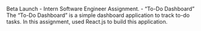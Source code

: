 Beta Launch - Intern Software Engineer Assignment. - “To-Do Dashboard”
The “To-Do Dashboard” is a simple dashboard application to track to-do tasks. In this assignment, used React.js to build this application.

